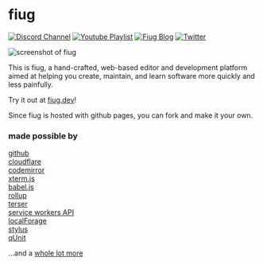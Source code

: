 # fiug

<!-- badges -->
[![Discord Channel](https://img.shields.io/discord/887775860881514557?color=%237289DA&logo=Discord&logoColor=white)](https://discord.gg/pdYZvsUexX)
[![Youtube Playlist](https://img.shields.io/badge/youtube-watch-yall?color=%23C4302B&logo=Youtube&logoColor=white)](https://www.youtube.com/playlist?list=PLzxw4c2I_GGe6q7XHWH2lXsc9VBfzsNB_)
[![Fiug Blog](https://img.shields.io/badge/blog-read-yall?color=%23EE802F&logo=Rss&logoColor=white)](https://blog.fiug.dev)
[![Twitter](https://img.shields.io/badge/twitter-follow-yall?color=%231DA1F2&logo=Twitter&logoColor=white)](https://twitter.com/fiugdev)
<!-- /badges -->

![screenshot of fiug](https://user-images.githubusercontent.com/1816471/141071418-07de4741-7b09-4042-97f3-da2c8c5446e4.png)

This is fiug, a hand-crafted, web-based editor and development platform aimed at helping you create, maintain, and learn software more quickly and less painfully.   

Try it out at [fiug.dev](https://fiug.dev)!   

Since fiug is hosted with github pages, you can fork and make it your own.   

### made possible by
[github](https://github.com/)   
[cloudflare](https://www.cloudflare.com/)   
[codemirror](https://codemirror.net/)   
[xterm.js](https://xtermjs.org/)   
[babel.js](https://babeljs.io/)   
[rollup](https://rollupjs.org/)   
[terser](https://github.com/terser/terser)   
[service workers API](https://developer.mozilla.org/en-US/docs/Web/API/Service_Worker_API)   
[localForage](https://github.com/localForage/localForage)   
[stylus](https://stylus-lang.com/)   
[qUnit](https://qunitjs.com/)   

...and a [whole lot more](https://github.com/fiugd/plugins)   